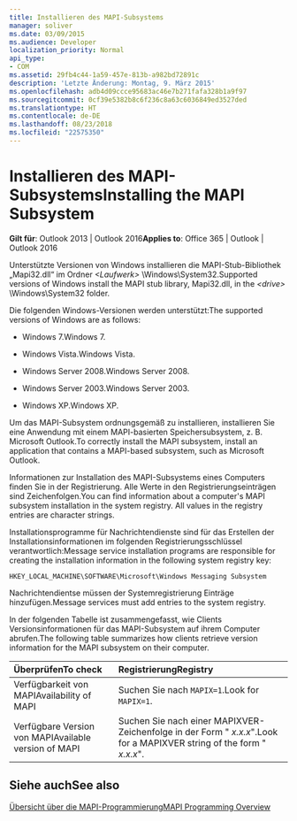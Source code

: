 ```yaml
---
title: Installieren des MAPI-Subsystems
manager: soliver
ms.date: 03/09/2015
ms.audience: Developer
localization_priority: Normal
api_type:
- COM
ms.assetid: 29fb4c44-1a59-457e-813b-a982bd72891c
description: 'Letzte Änderung: Montag, 9. März 2015'
ms.openlocfilehash: adb4d09ccce95683ac46e7b271fafa328b1a9f97
ms.sourcegitcommit: 0cf39e5382b8c6f236c8a63c6036849ed3527ded
ms.translationtype: HT
ms.contentlocale: de-DE
ms.lasthandoff: 08/23/2018
ms.locfileid: "22575350"
---
```

# <a name="installing-the-mapi-subsystem"></a><span data-ttu-id="b9213-103">Installieren des MAPI-Subsystems</span><span class="sxs-lookup"><span data-stu-id="b9213-103">Installing the MAPI Subsystem</span></span>

  
  
<span data-ttu-id="b9213-104">**Gilt für**: Outlook 2013 | Outlook 2016</span><span class="sxs-lookup"><span data-stu-id="b9213-104">**Applies to**: Office 365 | Outlook | Outlook 2016</span></span> 
  
<span data-ttu-id="b9213-105">Unterstützte Versionen von Windows installieren die MAPI-Stub-Bibliothek „Mapi32.dll“ im Ordner _\<Laufwerk\>_ \Windows\System32.</span><span class="sxs-lookup"><span data-stu-id="b9213-105">Supported versions of Windows install the MAPI stub library, Mapi32.dll, in the  _\<drive\>_ \Windows\System32 folder.</span></span> 
  
<span data-ttu-id="b9213-106">Die folgenden Windows-Versionen werden unterstützt:</span><span class="sxs-lookup"><span data-stu-id="b9213-106">The supported versions of Windows are as follows:</span></span>
  
- <span data-ttu-id="b9213-107">Windows 7.</span><span class="sxs-lookup"><span data-stu-id="b9213-107">Windows 7.</span></span>
    
- <span data-ttu-id="b9213-108">Windows Vista.</span><span class="sxs-lookup"><span data-stu-id="b9213-108">Windows Vista.</span></span>
    
- <span data-ttu-id="b9213-109">Windows Server 2008.</span><span class="sxs-lookup"><span data-stu-id="b9213-109">Windows Server 2008.</span></span>
    
- <span data-ttu-id="b9213-110">Windows Server 2003.</span><span class="sxs-lookup"><span data-stu-id="b9213-110">Windows Server 2003.</span></span>
    
- <span data-ttu-id="b9213-111">Windows XP.</span><span class="sxs-lookup"><span data-stu-id="b9213-111">Windows XP.</span></span>
    
<span data-ttu-id="b9213-112">Um das MAPI-Subsystem ordnungsgemäß zu installieren, installieren Sie eine Anwendung mit einem MAPI-basierten Speichersubsystem, z. B. Microsoft Outlook.</span><span class="sxs-lookup"><span data-stu-id="b9213-112">To correctly install the MAPI subsystem, install an application that contains a MAPI-based subsystem, such as Microsoft Outlook.</span></span>
  
<span data-ttu-id="b9213-p101">Informationen zur Installation des MAPI-Subsystems eines Computers finden Sie in der Registrierung. Alle Werte in den Registrierungseinträgen sind Zeichenfolgen.</span><span class="sxs-lookup"><span data-stu-id="b9213-p101">You can find information about a computer's MAPI subsystem installation in the system registry. All values in the registry entries are character strings.</span></span> 
  
<span data-ttu-id="b9213-115">Installationsprogramme für Nachrichtendienste sind für das Erstellen der Installationsinformationen im folgenden Registrierungsschlüssel verantwortlich:</span><span class="sxs-lookup"><span data-stu-id="b9213-115">Message service installation programs are responsible for creating the installation information in the following system registry key:</span></span> 
  
 `HKEY_LOCAL_MACHINE\SOFTWARE\Microsoft\Windows Messaging Subsystem`
  
<span data-ttu-id="b9213-116">Nachrichtendientse müssen der Systemregistrierung Einträge hinzufügen.</span><span class="sxs-lookup"><span data-stu-id="b9213-116">Message services must add entries to the system registry.</span></span> 
  
<span data-ttu-id="b9213-117">In der folgenden Tabelle ist zusammengefasst, wie Clients Versionsinformationen für das MAPI-Subsystem auf ihrem Computer abrufen.</span><span class="sxs-lookup"><span data-stu-id="b9213-117">The following table summarizes how clients retrieve version information for the MAPI subsystem on their computer.</span></span>
  
|<span data-ttu-id="b9213-118">**Überprüfen**</span><span class="sxs-lookup"><span data-stu-id="b9213-118">**To check**</span></span>|<span data-ttu-id="b9213-119">**Registrierung**</span><span class="sxs-lookup"><span data-stu-id="b9213-119">**Registry**</span></span>|
|:-----|:-----|
|<span data-ttu-id="b9213-120">Verfügbarkeit von MAPI</span><span class="sxs-lookup"><span data-stu-id="b9213-120">Availability of MAPI</span></span>  <br/> |<span data-ttu-id="b9213-121">Suchen Sie nach  `MAPIX=1`.</span><span class="sxs-lookup"><span data-stu-id="b9213-121">Look for  `MAPIX=1`.</span></span>  <br/> |
|<span data-ttu-id="b9213-122">Verfügbare Version von MAPI</span><span class="sxs-lookup"><span data-stu-id="b9213-122">Available version of MAPI</span></span>  <br/> |<span data-ttu-id="b9213-123">Suchen Sie nach einer MAPIXVER-Zeichenfolge in der Form " _x.x.x_".</span><span class="sxs-lookup"><span data-stu-id="b9213-123">Look for a MAPIXVER string of the form " _x.x.x_".</span></span>  <br/> |
   
## <a name="see-also"></a><span data-ttu-id="b9213-124">Siehe auch</span><span class="sxs-lookup"><span data-stu-id="b9213-124">See also</span></span>



[<span data-ttu-id="b9213-125">Übersicht über die MAPI-Programmierung</span><span class="sxs-lookup"><span data-stu-id="b9213-125">MAPI Programming Overview</span></span>](mapi-programming-overview.md)

